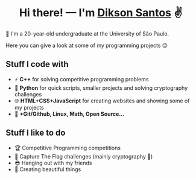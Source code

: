 <h1 align="center">
  Hi there! — I'm <a href="https://dikson.xyz">Dikson Santos</a> ✌️
</h1>

<p>
 🚶 I'm a 20-year-old undergraduate at the University of São Paulo.
</p>
<p>
  Here you can give a look at some of my programming projects 😉
</p>

<h2>
  Stuff I code with
</h2>
<ul>
  <li>
    ⚡ <b>C++</b> for solving competitive programming problems 
  </li>
  <li>
    🐍 <b>Python</b> for quick scripts, smaller projects and solving cryptography challenges
  </li>
  <li>
    🌐 <b>HTML+CSS+JavaScript</b> for creating websites and showing some of my projects
  </li>
  <li>
    🧪 <b>+Git/Github, Linux, Math, Open Source...</b>
  </li>
</ul>

<h2>
  Stuff I like to do
</h2>
<ul>
  <li>
    🏆 Competitive Programming competitions
  </li>
  <li>
    🚩 Capture The Flag challenges (mainly cryptography 🔐)
  </li>
  <li>
    😎 Hanging out with my friends
  </li>
  <li>
    🎑 Creating beautiful things
  </li>
</ul>
